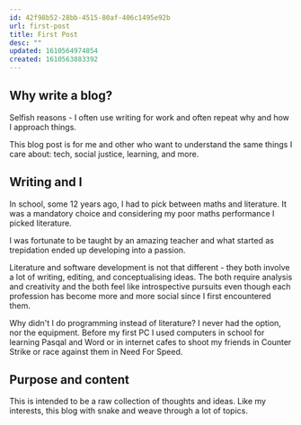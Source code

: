 ```yaml
---
id: 42f98b52-28bb-4515-80af-406c1495e92b
url: first-post
title: First Post
desc: ""
updated: 1610564974854
created: 1610563883392
---
```


## Why write a blog?

Selfish reasons - I often use writing for work and often repeat why and how I approach things.

This blog post is for me and other who want to understand the same things I care about: tech, social justice, learning, and more.

## Writing and I

In school, some 12 years ago, I had to pick between maths and literature. It was a mandatory choice and considering my poor maths performance I picked literature.

I was fortunate to be taught by an amazing teacher and what started as trepidation ended up developing into a passion.

Literature and software development is not that different - they both involve a lot of writing, editing, and conceptualising ideas. The both require analysis and creativity and the both feel like introspective pursuits even though each profession has become more and more social since I first encountered them.

Why didn't I do programming instead of literature? I never had the option, nor the equipment. Before my first PC I used computers in school for learning Pasqal and Word or in internet cafes to shoot my friends in Counter Strike or race against them in Need For Speed.

## Purpose and content

This is intended to be a raw collection of thoughts and ideas. Like my interests, this blog with snake and weave through a lot of topics.